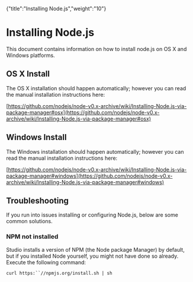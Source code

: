 {"title":"Installing Node.js","weight":"10"} 

# Installing Node.js

This document contains information on how to install node.js on OS X and Windows platforms.

## OS X Install

The OS X installation should happen automatically; however you can read the manual installation instructions here:

[https://github.com/nodejs/node-v0.x-archive/wiki/Installing-Node.js-via-package-manager#osx](https://github.com/nodejs/node-v0.x-archive/wiki/Installing-Node.js-via-package-manager#osx)

## Windows Install

The Windows installation should happen automatically; however you can read the manual installation instructions here:

[https://github.com/nodejs/node-v0.x-archive/wiki/Installing-Node.js-via-package-manager#windows](https://github.com/nodejs/node-v0.x-archive/wiki/Installing-Node.js-via-package-manager#windows)

## Troubleshooting

If you run into issues installing or configuring Node.js, below are some common solutions.

### NPM not installed

Studio installs a version of NPM (the Node package Manager) by default, but if you installed Node yourself, you might not have done so already. Execute the following command:

`curl https:``//npmjs.org/install.sh | sh`